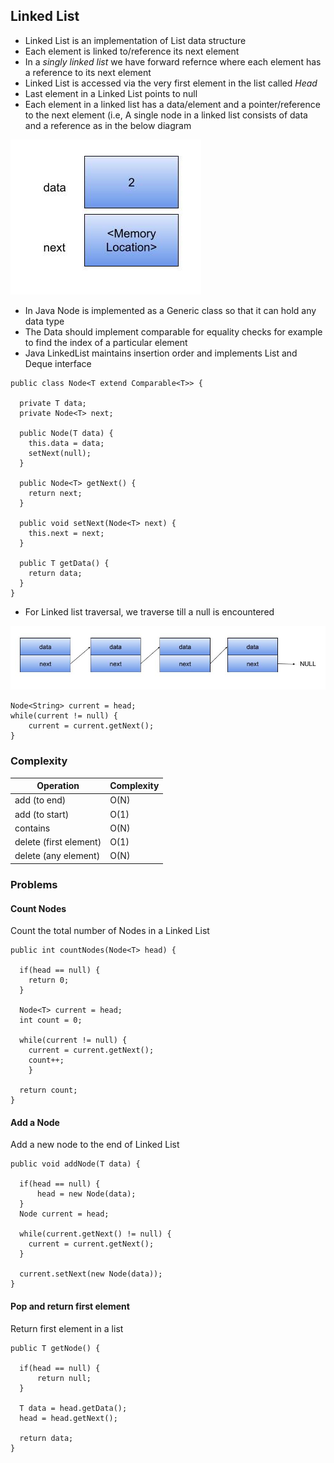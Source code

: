 ## Linked List
- Linked List is an implementation of List data structure
- Each element is linked to/reference its next element
- In a *singly linked list* we have forward refernce where each element has a reference to its next element
- Linked List is accessed via the very first element in the list called *Head*
- Last element in a Linked List points to null
- Each element in a linked list has a data/element and a pointer/reference to the next element (i.e, A single node in a linked list consists of data and a reference as in the below diagram

![LinkedList](images/linkedlist.png)

- In Java Node is implemented as a Generic class so that it can hold any data type
- The Data should implement comparable for equality checks for example to find the index of a particular element
- Java LinkedList maintains insertion order and implements List and Deque interface

```
public class Node<T extend Comparable<T>> {

  private T data;
  private Node<T> next;
  
  public Node(T data) {
    this.data = data;
    setNext(null);
  }

  public Node<T> getNext() {
    return next;
  }
  
  public void setNext(Node<T> next) {
    this.next = next;
  }
  
  public T getData() {
    return data;
  }
}
```

- For Linked list traversal, we traverse till a null is encountered

![LinkedListTraversal](images/LinkedListTraversal.png)

```
Node<String> current = head;
while(current != null) {
    current = current.getNext();
}
```

### Complexity

Operation | Complexity|
--- | --- | 
add (to end)| O(N) |
add (to start)| O(1) |
contains | O(N) |
delete (first element) | O(1) |
delete (any element) | O(N) |

### Problems

#### Count Nodes
Count the total number of Nodes in a Linked List

```
public int countNodes(Node<T> head) {

  if(head == null) {
    return 0;
  } 
  
  Node<T> current = head;
  int count = 0;
  
  while(current != null) {
    current = current.getNext();
    count++;
    }
    
  return count;
}
```

#### Add a Node
Add a new node to the end of Linked List

```
public void addNode(T data) {

  if(head == null) {
      head = new Node(data);
  }
  Node current = head;
  
  while(current.getNext() != null) {
    current = current.getNext();
  }
  
  current.setNext(new Node(data));
}
```


#### Pop and return first element
Return first element in a list 

```
public T getNode() {

  if(head == null) {
      return null;
  }
  
  T data = head.getData();
  head = head.getNext();
  
  return data;
}
